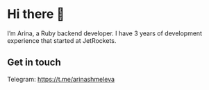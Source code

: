 # Hi there 👋

I’m Arina, a Ruby backend developer. I have 3 years of development experience that started at JetRockets.

## Get in touch 


Telegram: https://t.me/arinashmeleva
